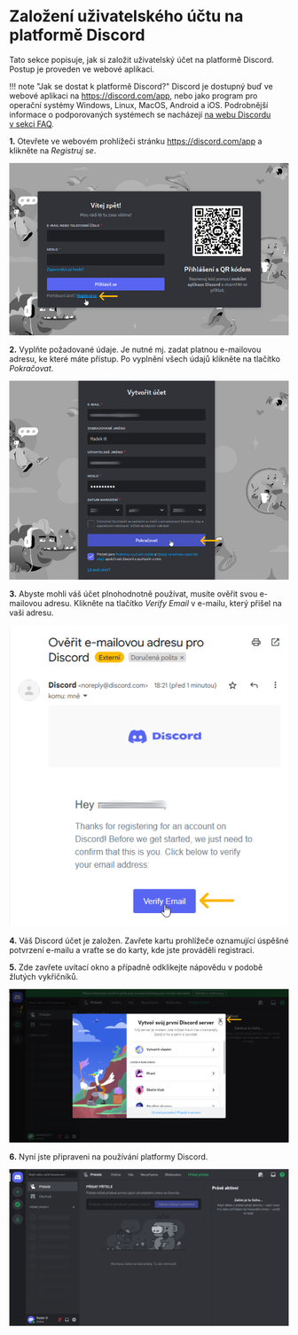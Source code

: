 # Založení uživatelského účtu na platformě Discord

Tato sekce popisuje, jak si založit uživatelský účet na platformě Discord. Postup je proveden ve webové aplikaci.

!!! note "Jak se dostat k&nbsp;platformě Discord?"
    Discord je dostupný buď ve webové aplikaci na <a href="https://discord.com/app" target="_blank">https://discord.com/app</a>, nebo jako program pro operační systémy Windows, Linux, MacOS, Android a iOS. Podrobnější informace o&nbsp;podporovaných systémech se nacházejí <a href="https://support.discord.com/hc/en-us/articles/213491697-What-are-the-OS-system-requirements-for-Discord" target="_blank">na webu Discordu v&nbsp;sekci FAQ</a>.

__1.__ Otevřete ve webovém prohlížeči stránku <a href="https://discord.com/app" target="_blank">https://discord.com/app</a> a klikněte na _Registruj se_.

![h](../img/010101.png)

__2.__ Vyplňte požadované údaje. Je nutné mj. zadat platnou e-mailovou adresu, ke které máte přístup. Po vyplnění všech údajů klikněte na tlačítko _Pokračovat_.

![h](../img/010102.png)

__3.__ Abyste mohli váš účet plnohodnotně používat, musíte ověřit svou e-mailovou adresu. Klikněte na tlačítko _Verify Email_ v&nbsp;e-mailu, který přišel na vaši adresu.

![h](../img/010102b.png)

__4.__ Váš Discord účet je založen. Zavřete kartu prohlížeče oznamující úspěšné potvrzení e-mailu a vraťte se do karty, kde jste prováděli registraci.

__5.__ Zde zavřete uvítací okno a případně odklikejte nápovědu v&nbsp;podobě žlutých vykřičníků.

![h](../img/010103.png)

__6.__ Nyní jste připraveni na používání platformy Discord.

![h](../img/010104.png)
